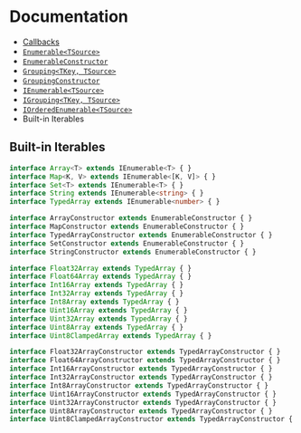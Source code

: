 # Documentation

* [Callbacks](callbacks.md)
* [`Enumerable<TSource>`](Enumerable.md)
* [`EnumerableConstructor`](EnumerableConstructor.md)
* [`Grouping<TKey, TSource>`](Grouping.md)
* [`GroupingConstructor`](GroupingConstructor.md)
* [`IEnumerable<TSource>`](IEnumerable.md)
* [`IGrouping<TKey, TSource>`](IGrouping.md)
* [`IOrderedEnumerable<TSource>`](IOrderedEnumerable.md)
* Built-in Iterables

## Built-in Iterables

```ts
interface Array<T> extends IEnumerable<T> { }
interface Map<K, V> extends IEnumerable<[K, V]> { }
interface Set<T> extends IEnumerable<T> { }
interface String extends IEnumerable<string> { }
interface TypedArray extends IEnumerable<number> { }

interface ArrayConstructor extends EnumerableConstructor { }
interface MapConstructor extends EnumerableConstructor { }
interface TypedArrayConstructor extends EnumerableConstructor { }
interface SetConstructor extends EnumerableConstructor { }
interface StringConstructor extends EnumerableConstructor { }

interface Float32Array extends TypedArray { }
interface Float64Array extends TypedArray { }
interface Int16Array extends TypedArray { }
interface Int32Array extends TypedArray { }
interface Int8Array extends TypedArray { }
interface Uint16Array extends TypedArray { }
interface Uint32Array extends TypedArray { }
interface Uint8Array extends TypedArray { }
interface Uint8ClampedArray extends TypedArray { }

interface Float32ArrayConstructor extends TypedArrayConstructor { }
interface Float64ArrayConstructor extends TypedArrayConstructor { }
interface Int16ArrayConstructor extends TypedArrayConstructor { }
interface Int32ArrayConstructor extends TypedArrayConstructor { }
interface Int8ArrayConstructor extends TypedArrayConstructor { }
interface Uint16ArrayConstructor extends TypedArrayConstructor { }
interface Uint32ArrayConstructor extends TypedArrayConstructor { }
interface Uint8ArrayConstructor extends TypedArrayConstructor { }
interface Uint8ClampedArrayConstructor extends TypedArrayConstructor { }
```
